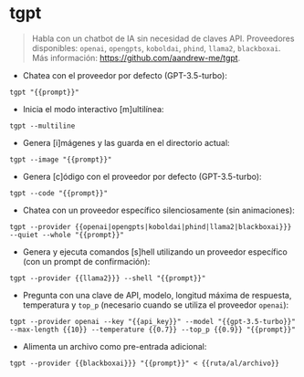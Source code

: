 # tgpt

> Habla con un chatbot de IA sin necesidad de claves API.
> Proveedores disponibles: `openai`, `opengpts`, `koboldai`, `phind`, `llama2`, `blackboxai`.
> Más información: <https://github.com/aandrew-me/tgpt>.

- Chatea con el proveedor por defecto (GPT-3.5-turbo):

`tgpt "{{prompt}}"`

- Inicia el modo interactivo [m]ultilínea:

`tgpt --multiline`

- Genera [i]mágenes y las guarda en el directorio actual:

`tgpt --image "{{prompt}}"`

- Genera [c]ódigo con el proveedor por defecto (GPT-3.5-turbo):

`tgpt --code "{{prompt}}"`

- Chatea con un proveedor específico silenciosamente (sin animaciones):

`tgpt --provider {{openai|opengpts|koboldai|phind|llama2|blackboxai}}} --quiet --whole "{{prompt}}"`

- Genera y ejecuta comandos [s]hell utilizando un proveedor específico (con un prompt de confirmación):

`tgpt --provider {{llama2}}} --shell "{{prompt}}"`

- Pregunta con una clave de API, modelo, longitud máxima de respuesta, temperatura y `top_p` (necesario cuando se utiliza el proveedor `openai`):

`tgpt --provider openai --key "{{api_key}}" --model "{{gpt-3.5-turbo}}" --max-length {{10}} --temperature {{0.7}} --top_p {{0.9}} "{{prompt}}"`

- Alimenta un archivo como pre-entrada adicional:

`tgpt --provider {{blackboxai}}} "{{prompt}}" < {{ruta/al/archivo}}`
